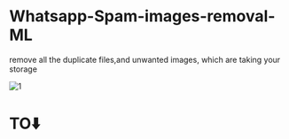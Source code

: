 # Whatsapp-Spam-images-removal-ML
remove all the duplicate files,and unwanted images, which are taking your storage


![1](https://user-images.githubusercontent.com/33556967/51371095-2af2c480-1b1f-11e9-8661-93a16503514a.PNG)
              




#                                                   TO⬇️

                                   
                          
                                   
                         
